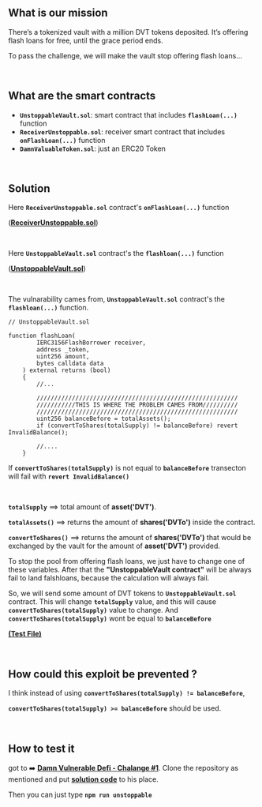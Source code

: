 ## What is our mission
There’s a tokenized vault with a million DVT tokens deposited. It’s offering flash loans for free, until the grace period ends.

To pass the challenge, we will make the vault stop offering flash loans...

<br/>

## What are the smart contracts 
- **`UnstoppableVault.sol`**: smart contract that includes **`flashLoan(...)`** function 
- **`ReceiverUnstoppable.sol`**: receiver smart contract that includes **`onFlashLoan(...)`** function 
- **`DamnValuableToken.sol`**: just an ERC20 Token

<br/>


## Solution 

Here **`ReceiverUnstoppable.sol`** contract's **`onFlashLoan(...)`** function

([**ReceiverUnstoppable.sol**](contracts/ReceiverUnstoppable.md))

<br/>

Here **`UnstoppableVault.sol`** contract's the **`flashloan(...)`** function

([**UnstoppableVault.sol**](contracts/UnstoppableVault.md))

<br/>

The vulnarability cames from, **`UnstoppableVault.sol`** contract's the **`flashloan(...)`** function. 

``` solidity
// UnstoppableVault.sol

function flashLoan(
        IERC3156FlashBorrower receiver,
        address _token,
        uint256 amount,
        bytes calldata data
    ) external returns (bool) 
    {
        //...

        /////////////////////////////////////////////////////////
        ///////////THIS IS WHERE THE PROBLEM CAMES FROM//////////
        /////////////////////////////////////////////////////////
        uint256 balanceBefore = totalAssets();        
        if (convertToShares(totalSupply) != balanceBefore) revert InvalidBalance();

        //.... 
    }       
```

If **`convertToShares(totalSupply)`** is not equal to **`balanceBefore`** transecton will fail with **`revert InvalidBalance()`**

<br/>

**`totalSupply`** ==> total amount of **asset('DVT')**.

**`totalAssets()`** ==> returns the amount of **shares('DVTo')** inside the contract.

**`convertToShares()`** ==> returns the amount of **shares('DVTo')** that would be exchanged by the vault for the amount of **asset('DVT')** provided.

To stop the pool from offering flash loans, we just have to change one of these variables. After that the **"UnstoppableVault contract"** will be always fail to land falshloans, because the calculation will always fail.

So, we will send some amount of DVT tokens to **`UnstoppableVault.sol`** contract. This will change **`totalSupply`** value, and this will cause **`convertToShares(totalSupply)`** value to change. And **`convertToShares(totalSupply)`** wont be equal to **`balanceBefore`** 

[**(Test File)**](Solution.md)

<br/>


## How could this exploit be prevented ?
I think instead of using **`convertToShares(totalSupply) != balanceBefore`**,  

**`convertToShares(totalSupply) >= balanceBefore`** should be used.



<br/>


## How to test it
got to ➡️ [**Damn Vulnerable Defi - Chalange #1**](https://www.damnvulnerabledefi.xyz/challenges/1.html). Clone the repository as mentioned and put [**solution code**](Solution.md) to his place.

Then you can just type **`npm run unstoppable`**



